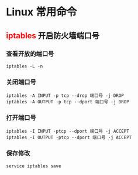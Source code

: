# Linux 常用命令

## <font color='red'>iptables</font> 开启防火墙端口号

### 查看开放的端口号
```
iptables -L -n
```

### 关闭端口号
```
iptables -A INPUT -p tcp --drop 端口号 -j DROP
iptables -A OUTPUT -p tcp --dport 端口号 -j DROP
```

### 打开端口号
```
iptables -I INPUT -ptcp --dport 端口号 -j ACCEPT
iptables -I OUTPUT -ptcp --dport 端口号 -j ACCEPT
```

### 保存修改
```
service iptables save
```
